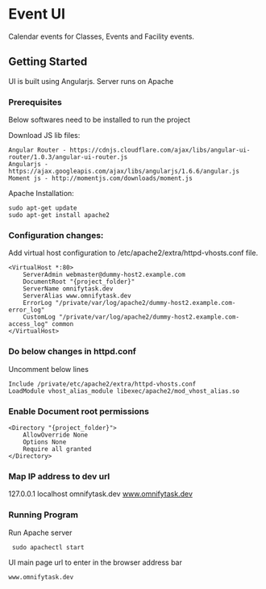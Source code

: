 # Event UI 

Calendar events for Classes, Events and Facility events.

## Getting Started

UI is built using Angularjs.
Server runs on Apache

### Prerequisites

Below softwares need to be installed to run the project

Download JS lib files:
```
Angular Router - https://cdnjs.cloudflare.com/ajax/libs/angular-ui-router/1.0.3/angular-ui-router.js
Angularjs -  https://ajax.googleapis.com/ajax/libs/angularjs/1.6.6/angular.js
Moment js - http://momentjs.com/downloads/moment.js
```
Apache Installation:
```
sudo apt-get update
sudo apt-get install apache2
```

### Configuration changes:
Add virtual host configuration to /etc/apache2/extra/httpd-vhosts.conf file.
```
<VirtualHost *:80>
    ServerAdmin webmaster@dummy-host2.example.com
    DocumentRoot "{project_folder}"
    ServerName omnifytask.dev
    ServerAlias www.omnifytask.dev
    ErrorLog "/private/var/log/apache2/dummy-host2.example.com-error_log"
    CustomLog "/private/var/log/apache2/dummy-host2.example.com-access_log" common
</VirtualHost>
```

### Do below changes in httpd.conf
Uncomment below lines
```
Include /private/etc/apache2/extra/httpd-vhosts.conf
LoadModule vhost_alias_module libexec/apache2/mod_vhost_alias.so
```

### Enable Document root permissions 
```
<Directory "{project_folder}">
    AllowOverride None
    Options None
    Require all granted
</Directory>
```

### Map IP address to dev url
127.0.0.1       localhost omnifytask.dev www.omnifytask.dev

### Running Program

Run Apache server

```
 sudo apachectl start
```

UI main page url to enter in the browser address bar

```
www.omnifytask.dev
```

